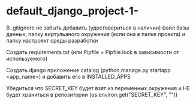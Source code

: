 # default_django_project-1-

В .gitignore не забыть добавить (удостовериться в наличии) файл базы данных, папку виртульаного окружения (если она в папке проекта) и папку настроект среды разработки



Создать requirements.txt (или Pipfile + Pipfile.lock в зависимости от используемого)



Создать django приложение catalog (python manage.py startapp <app_name>) и добавить его в INSTALLED_APPS



Убедиться что SECRET_KEY будет взят из переменных окружения и НЕ будет храниться в репозитории (os.environ.get("SECRET_KEY", "<def value>"))

